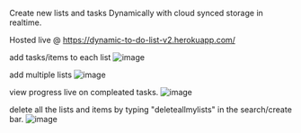 Create new lists and tasks Dynamically with cloud synced storage in realtime.

Hosted live @  https://dynamic-to-do-list-v2.herokuapp.com/


add tasks/items to each list
![image](https://user-images.githubusercontent.com/83254980/156515762-a214a421-5528-49a9-b1bf-9c0f5d59c540.png)



add multiple lists
![image](https://user-images.githubusercontent.com/83254980/156515852-fc4bd53a-29de-41a3-9ab4-d2fce79712a5.png)



view progress live on compleated tasks.
![image](https://user-images.githubusercontent.com/83254980/156516127-72decde9-ffe7-410d-85b1-ba66c2e17613.png)



delete all the lists and items by typing "deleteallmylists" in the search/create bar.
![image](https://user-images.githubusercontent.com/83254980/156516319-2baabc80-6f68-4db5-a58a-cc12e018b8df.png)
